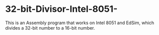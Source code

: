 # 32-bit-Divisor-Intel-8051-
This is an Assembly program that works on Intel 8051 and EdSim, which divides a 32-bit number to a 16-bit number.
